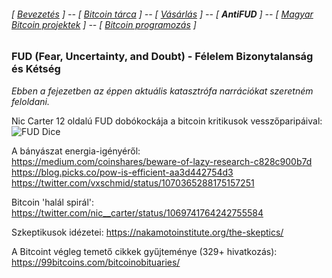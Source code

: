 ###### [ [Bevezetés](README.md) ] -- [ [Bitcoin tárca](tarca.md) ] --  [ [Vásárlás](vasarlas.md) ] -- [ **AntiFUD** ] -- [ [Magyar Bitcoin projektek](magyarok.md) ] -- [ [Bitcoin programozás](programozas.md) ]


### FUD (Fear, Uncertainty, and Doubt) - Félelem Bizonytalanság és Kétség

_Ebben a fejezetben az éppen aktuális katasztrófa narrációkat szeretném feloldani._

Nic Carter 12 oldalú FUD dobókockája a bitcoin kritikusok vesszőparipáival:
![FUD Dice](https://fuddice.shop/wp-content/uploads/2018/09/IMG_3945.jpg)

A bányászat energia-igényéről:  
<https://medium.com/coinshares/beware-of-lazy-research-c828c900b7d>  
<https://blog.picks.co/pow-is-efficient-aa3d442754d3>  
https://twitter.com/vxschmid/status/1070365288175157251


Bitcoin 'halál spirál': <https://twitter.com/nic__carter/status/1069741764242755584>

Szkeptikusok idézetei: <https://nakamotoinstitute.org/the-skeptics/>

A Bitcoint végleg temető cikkek gyűjteménye (329+ hivatkozás): <https://99bitcoins.com/bitcoinobituaries/>
